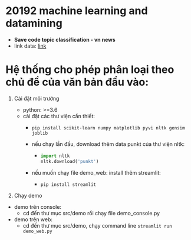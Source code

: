 # 20192 machine learning and datamining
  - **Save code topic classification - vn news**
  - link data: [link](https://github.com/trongtuyen99/vietnamese_news_ml_dl)

# Hệ thống cho phép phân loại theo chủ đề của văn bản đầu vào:
1. Cài đặt môi trường
    - python: >=3.6
    - cài đặt các thư viện cần thiết:
        - ```pip install scikit-learn numpy matplotlib pyvi nltk gensim joblib```
        - nếu chạy lần đầu, download thêm data punkt của thư viện nltk: 
            -   ```python
                import nltk
                nltk.download('punkt')
                ```
                
        - nếu muốn chạy file demo_web: install thêm streamlit:
            - ```pip install streamlit```
            
2. Chạy demo
- demo trên console:
    - cd đến thư mục src/demo rồi chạy file demo_console.py
- demo trên web:
    - cd đến thư mục src/demo, chạy command line
        ```streamlit run demo_web.py``` 
